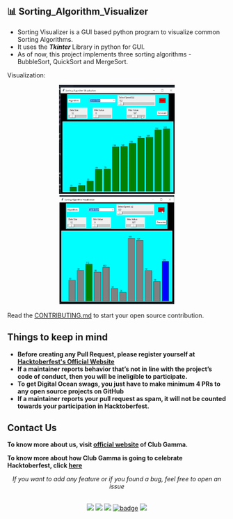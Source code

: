 ## 📊 Sorting_Algorithm_Visualizer

  - Sorting Visualizer  is a GUI based python program to visualize common Sorting Algorithms.
  - It uses the ***Tkinter*** Library in python for GUI.
  - As of now, this project implements three sorting algorithms - BubbleSort, QuickSort and MergeSort.

Visualization:
<p align = 'center'>
 <img height=250  src="https://github.com/Hetvi07/Sorting_Visualizer/blob/main/Presentation/ss1.png" alt="IMG" /> 
 <img height=250  src="https://github.com/Hetvi07/Sorting_Visualizer/blob/main/Presentation/ss2.png" alt="IMG" /> 
 </p>
  


Read the [CONTRIBUTING.md](https://github.com/clubgamma/Live-Code-Editor/blob/main/CONTRIBUTING.md) to start your open source contribution.



## Things to keep in mind

  - **Before creating any Pull Request, please register yourself at [Hacktoberfest's Official Website](https://hacktoberfest.digitalocean.com/)**
  - **If a maintainer reports behavior that’s not in line with the project’s code of conduct, then you will be ineligible to participate.**
  - **To get Digital Ocean swags, you just have to make minimum 4 PRs to any open source projects on GitHub**
  - **If a maintainer reports your pull request as spam, it will not be counted towards your participation in Hacktoberfest.**

  
## Contact Us

**To know more about us, visit [official website](https://clubgamma.github.io/) of Club Gamma.**

**To know more about how Club Gamma is going to celebrate Hacktoberfest, click [here](https://clubgamma.github.io/hacktoberfest2021/)**

<div align="center">  
<i>If you want to add any feature or if you found a bug, feel free to open an issue</i><br><br>

![](https://img.shields.io/badge/Star-If_Liked-%23FF0000.svg?&style=flat&logoColor=white&color=yellow)
![](https://img.shields.io/badge/Fork-If_you_found_interesting-%23FF0000.svg?&style=flat&logoColor=white&color=white)
[![](https://img.shields.io/badge/Club_Gamma-Code_of_conduct-%23FF0000.svg?&style=flat&logoColor=white&color=red)](https://clubgamma.github.io/code-of-conduct/)
[![badge](https://img.shields.io/endpoint?url=https://gist.githubusercontent.com/rudrabarad/5f367b75ae6ff53bb868f3d56567b1df/raw/discord.json)](https://discord.gg/kjnp6wU)
<a href="https://github.com/clubgamma/Sorting_Algorithm_Visualizer/issues/new"><img src="https://img.shields.io/badge/Query-Ask_Us_Anything-blue"/></a><br>
<br>
</div>


